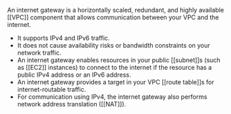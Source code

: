 An internet gateway is a horizontally scaled, redundant, and highly available [[VPC]] component that allows communication between your VPC and the internet.

*   It supports IPv4 and IPv6 traffic. 
*   It does not cause availability risks or bandwidth constraints on your network traffic.
*   An internet gateway enables resources in your public [[subnet]]s (such as [[EC2]] instances) to connect to the internet if the resource has a public IPv4 address or an IPv6 address.
*   An internet gateway provides a target in your VPC [[route table]]s for internet-routable traffic. 
*   For communication using IPv4, the internet gateway also performs network address translation ([[NAT]]).